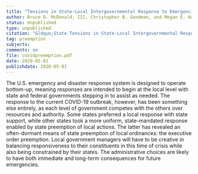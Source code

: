 ```yaml
---
title: "Tensions in State-Local Intergovernmental Response to Emergencies: The Case of COVID-19"
author: Bruce D. McDonald, III, Christopher B. Goodman, and Megan E. Hatch
status: Unpublished
type: unpublished
citation: "&ldquo;State Tensions in State-Local Intergovernmental Response to Emergencies: The Case of COVID-19.&rdquo;"
tag: preemption
subjects:
comments: no
file: covidpreemption.pdf
date: 2020-05-01
publishdate: 2020-05-01
---
```


The U.S. emergency and disaster response system is designed to operate bottom-up, meaning responses are intended to begin at the local level with state and federal governments stepping in to assist as needed. The response to the current COVID-19 outbreak, however, has been something else entirely, as each level of government competes with the others over resources and authority. Some states preferred a local response with state support, while other states took a more uniform, state-mandated response enabled by state preemption of local actions. The latter has revealed an often-dormant means of state preemption of local ordinances: the executive order preemption. Local government managers will have to be creative in balancing responsiveness to their constituents in this time of crisis while also being constrained by their states. The administrative choices are likely to have both immediate and long-term consequences for future emergencies.
